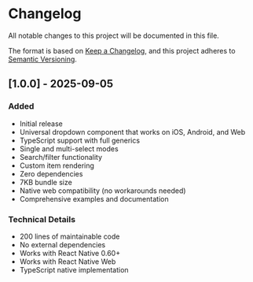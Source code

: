# Changelog

All notable changes to this project will be documented in this file.

The format is based on [Keep a Changelog](https://keepachangelog.com/en/1.0.0/),
and this project adheres to [Semantic Versioning](https://semver.org/spec/v2.0.0.html).

## [1.0.0] - 2025-09-05

### Added
- Initial release
- Universal dropdown component that works on iOS, Android, and Web
- TypeScript support with full generics
- Single and multi-select modes
- Search/filter functionality
- Custom item rendering
- Zero dependencies
- 7KB bundle size
- Native web compatibility (no workarounds needed)
- Comprehensive examples and documentation

### Technical Details
- 200 lines of maintainable code
- No external dependencies
- Works with React Native 0.60+
- Works with React Native Web
- TypeScript native implementation